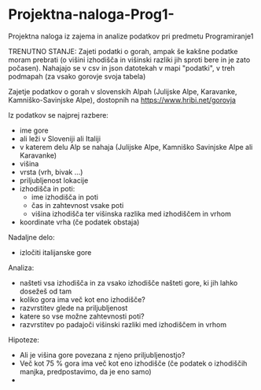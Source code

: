 # Projektna-naloga-Prog1-
Projektna naloga iz zajema in analize podatkov pri predmetu Programiranje1

TRENUTNO STANJE: Zajeti podatki o gorah, ampak še kakšne podatke moram prebrati (o višini izhodišča in višinski razliki jih sproti bere in je zato počasen). Nahajajo se v csv in json datotekah v mapi "podatki", v treh podmapah (za vsako gorovje svoja tabela)

Zajetje podatkov o gorah v slovenskih Alpah (Julijske Alpe, Karavanke, Kamniško-Savinjske Alpe), dostopnih na https://www.hribi.net/gorovja

Iz podatkov se najprej razbere:
- ime gore
- ali leži v Sloveniji ali Italiji
- v katerem delu Alp se nahaja (Julijske Alpe, Kamniško Savinjske Alpe ali Karavanke)
- višina
- vrsta (vrh, bivak ...)
- priljubljenost lokacije
- izhodišča in poti:
    - ime izhodišča in poti
    - čas in zahtevnost vsake poti
    - višina izhodišča ter višinska razlika med izhodiščem in vrhom
- koordinate vrha (če podatek obstaja)

Nadaljne delo:
- izločiti italijanske gore

Analiza:
- našteti vsa izhodišča in za vsako izhodišče našteti gore, ki jih lahko dosežeš od tam
- koliko gora ima več kot eno izhodišče?
- razvrstitev glede na priljubljenost
- katere so vse možne zahtevnosti poti?
- razvrstitev po padajoči višinski razliki med izhodiščem in vrhom

Hipoteze:
- Ali je višina gore povezana z njeno priljubljenostjo?
- Več kot 75 % gora ima več kot eno izhodišče (če podatek o izhodiščih manjka, predpostavimo, da je eno samo)
- 

